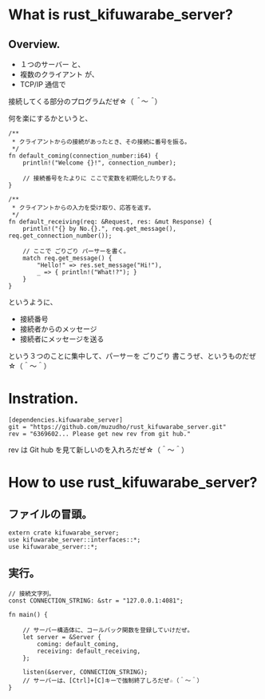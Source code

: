# What is rust_kifuwarabe_server?

## Overview.

- １つのサーバー と、
- 複数のクライアント が、
- TCP/IP 通信で

接続してくる部分のプログラムだぜ☆（*＾～＾*）

何を楽にするかというと、

```
/**
 * クライアントからの接続があったとき、その接続に番号を振る。
 */
fn default_coming(connection_number:i64) {
    println!("Welcome {}!", connection_number);

    // 接続番号をたよりに ここで変数を初期化したりする。
}

/**
 * クライアントからの入力を受け取り、応答を返す。
 */
fn default_receiving(req: &Request, res: &mut Response) {
    println!("{} by No.{}.", req.get_message(), req.get_connection_number());

    // ここで ごりごり パーサーを書く。
    match req.get_message() {
        "Hello!" => res.set_message("Hi!"),
        _ => { println!("What!?"); }
    }
}
```

というように、

- 接続番号
- 接続者からのメッセージ
- 接続者にメッセージを送る

という３つのことに集中して、パーサーを ごりごり 書こうぜ、というものだぜ☆（＾～＾）

# Instration.

```
[dependencies.kifuwarabe_server]
git = "https://github.com/muzudho/rust_kifuwarabe_server.git"
rev = "6369602... Please get new rev from git hub."
```

rev は Git hub を見て新しいのを入れろだぜ☆（＾～＾）

# How to use rust_kifuwarabe_server?

## ファイルの冒頭。

```
extern crate kifuwarabe_server;
use kifuwarabe_server::interfaces::*;
use kifuwarabe_server::*;
```

## 実行。

```
// 接続文字列。
const CONNECTION_STRING: &str = "127.0.0.1:4081";

fn main() {

    // サーバー構造体に、コールバック関数を登録していけだぜ。
    let server = &Server {
        coming: default_coming,
        receiving: default_receiving,
    };

    listen(&server, CONNECTION_STRING);
    // サーバーは、[Ctrl]+[C]キーで強制終了しろだぜ☆（＾～＾）
}
```
